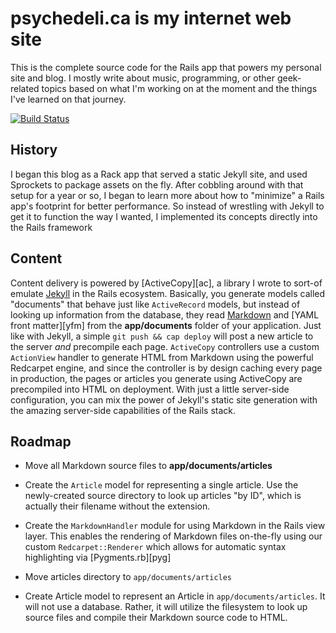 psychedeli.ca is my internet web site
=====================================

This is the complete source code for the Rails app that powers my
personal site and blog. I mostly write about music, programming, or
other geek-related topics based on what I'm working on at the moment and
the things I've learned on that journey.

[![Build Status](https://secure.travis-ci.org/tubbo/psychedeli.ca.png?branch=master)](http://travis-ci.org/tubbo/psychedeli.ca)

History
-------

I began this blog as a Rack app that served a static Jekyll site, and
used Sprockets to package assets on the fly. After cobbling around with
that setup for a year or so, I began to learn more about how to
"minimize" a Rails app's footprint for better performance. So instead of
wrestling with Jekyll to get it to function the way I wanted, I
implemented its concepts directly into the Rails framework

Content
-------

Content delivery is powered by [ActiveCopy][ac], a library I wrote to
sort-of emulate [Jekyll][jek] in the Rails ecosystem. Basically, you
generate models called "documents" that behave just like `ActiveRecord`
models, but instead of looking up information from the database, they
read [Markdown][md] and [YAML front matter][yfm] from the **app/documents** 
folder of your application. Just like with Jekyll, a simple `git push &&
cap deploy` will post a new article to the server *and* precompile each
page. `ActiveCopy` controllers use a custom `ActionView` handler to generate
HTML from Markdown using the powerful Redcarpet engine, and since the
controller is by design caching every page in production, the pages or
articles you generate using ActiveCopy are precompiled into HTML on
deployment. With just a little server-side configuration, you can mix
the power of Jekyll's static site generation with the amazing
server-side capabilities of the Rails stack.

Roadmap
-------

- Move all Markdown source files to **app/documents/articles**
- Create the `Article` model for representing a single article. Use the
  newly-created source directory to look up articles "by ID", which is
  actually their filename without the extension.
- Create the `MarkdownHandler` module for using Markdown in the Rails
  view layer. This enables the rendering of Markdown files on-the-fly
  using our custom `Redcarpet::Renderer` which allows for automatic
  syntax highlighting via [Pygments.rb][pyg]

- Move articles directory to `app/documents/articles`
- Create Article model to represent an Article in `app/documents/articles`. It will not use a database. Rather, it will utilize the filesystem to look up source files and compile their Markdown source code to HTML.

[sass]: http://sass-lang.com
[jq]: http://jquery.com
[jek]: http://github.com/mojombo/jekyll
[fork]: http://github.com/tubbo/jekyll
[liq]: http://github.com/shopify/liquid
[ku]: http://heroku.com
[pow]: http://pow.cx
[md]: http://daringfireball.net/projects/markdown/
[sprk]: https://github.com/sstephenson/sprockets
[rts]: https://github.com/rack/rack-contrib/pull/13
[cap]: https://github.com/capistrano/capistrano/wiki/Documentation-v2.x
[tckr]: https://github.com/tubbo/psychedeli.ca/blob/master/app/js/jquery.ticker.js
[rake]: http://rake.rubyforge.org
